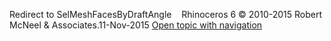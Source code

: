 ---
---

Redirect to SelMeshFacesByDraftAngle&#160;
&#160;
Rhinoceros 6 © 2010-2015 Robert McNeel &amp; Associates.11-Nov-2015
 [Open topic with navigation](selmeshfacesbydraftangle.html) 

